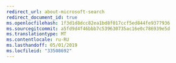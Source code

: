 ```yaml
---
redirect_url: about-microsoft-search
redirect_document_id: true
ms.openlocfilehash: 1f3d1d8dcc82ea1bd8f017ccf5ed844fe9377936
ms.sourcegitcommit: a5fd9d4f46bbb7c539630735ac16e0c786939e5d
ms.translationtype: MT
ms.contentlocale: ru-RU
ms.lasthandoff: 05/01/2019
ms.locfileid: "33508692"
---
```

